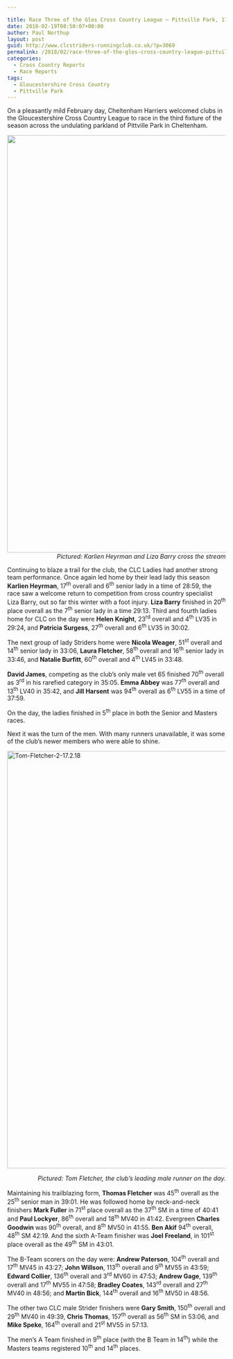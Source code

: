 ```yaml
---

title: Race Three of the Glos Cross Country League – Pittville Park, 17.2.18
date: 2018-02-19T08:50:07+00:00
author: Paul Northup
layout: post
guid: http://www.clcstriders-runningclub.co.uk/?p=3069
permalink: /2018/02/race-three-of-the-glos-cross-country-league-pittville-park-17-2-18/
categories:
  - Cross Country Reports
  - Race Reports
tags:
  - Gloucestershire Cross Country
  - Pittville Park
---
```

On a pleasantly mild February day, Cheltenham Harriers welcomed clubs in the Gloucestershire Cross Country League to race in the third fixture of the season across the undulating parkland of Pittville Park in Cheltenham.

<p style="text-align: right;">
  <a href="http://www.clcstriders-runningclub.co.uk/wplive/wp-content/uploads/2018/02/Karlien-Liza-17.2.18.jpg"><img class="size-full wp-image-3070 alignleft" src="http://www.clcstriders-runningclub.co.uk/wplive/wp-content/uploads/2018/02/Karlien-Liza-17.2.18.jpg" alt="Karlien-Liza-17.2.18" width="640" height="960" srcset="http://www.clcstriders-runningclub.co.uk/wplive/wp-content/uploads/2018/02/Karlien-Liza-17.2.18.jpg 640w, http://www.clcstriders-runningclub.co.uk/wplive/wp-content/uploads/2018/02/Karlien-Liza-17.2.18-200x300.jpg 200w" sizes="(max-width: 640px) 100vw, 640px" /></a><em>Pictured: Karlien Heyrman and Liza Barry cross the stream</em>
</p>

Continuing to blaze a trail for the club, the CLC Ladies had another strong team performance. Once again led home by their lead lady this season **Karlien Heyrman**, 17<sup>th</sup> overall and 6<sup>th</sup> senior lady in a time of 28:59, the race saw a welcome return to competition from cross country specialist Liza Barry, out so far this winter with a foot injury. **Liza Barry** finished in 20<sup>th</sup> place overall as the 7<sup>th</sup> senior lady in a time 29:13. Third and fourth ladies home for CLC on the day were **Helen Knight**, 23<sup>rd</sup> overall and 4<sup>th</sup> LV35 in 29:24, and **Patricia Surgess**, 27<sup>th</sup> overall and 6<sup>th</sup> LV35 in 30:02.

The next group of lady Striders home were **Nicola Weager**, 51<sup>st</sup> overall and 14<sup>th</sup> senior lady in 33:06, **Laura Fletcher**, 58<sup>th</sup> overall and 16<sup>th</sup> senior lady in 33:46, and **Natalie Burfitt**, 60<sup>th</sup> overall and 4<sup>th</sup> LV45 in 33:48.

**David James**, competing as the club’s only male vet 65 finished 70<sup>th</sup> overall as 3<sup>rd</sup> in his rarefied category in 35:05. **Emma Abbey** was 77<sup>th</sup> overall and 13<sup>th</sup> LV40 in 35:42, and **Jill Harsent** was 94<sup>th</sup> overall as 6<sup>th</sup> LV55 in a time of 37:59.

On the day, the ladies finished in 5<sup>th</sup> place in both the Senior and Masters races.

Next it was the turn of the men. With many runners unavailable, it was some of the club’s newer members who were able to shine.

[<img class="alignnone size-full wp-image-3071" src="http://www.clcstriders-runningclub.co.uk/wplive/wp-content/uploads/2018/02/Tom-Fletcher-2-17.2.18.jpg" alt="Tom-Fletcher-2-17.2.18" width="640" height="960" srcset="http://www.clcstriders-runningclub.co.uk/wplive/wp-content/uploads/2018/02/Tom-Fletcher-2-17.2.18.jpg 640w, http://www.clcstriders-runningclub.co.uk/wplive/wp-content/uploads/2018/02/Tom-Fletcher-2-17.2.18-200x300.jpg 200w" sizes="(max-width: 640px) 100vw, 640px" />](http://www.clcstriders-runningclub.co.uk/wplive/wp-content/uploads/2018/02/Tom-Fletcher-2-17.2.18.jpg)

<p style="text-align: right;">
  <em>Pictured: Tom Fletcher, the club’s leading male runner on the day.</em>
</p>

Maintaining his trailblazing form, **Thomas Fletcher** was 45<sup>th</sup> overall as the 25<sup>th</sup> senior man in 39:01. He was followed home by neck-and-neck finishers **Mark Fuller** in 71<sup>st</sup> place overall as the 37<sup>th</sup> SM in a time of 40:41 and **Paul Lockyer**, 86<sup>th</sup> overall and 18<sup>th</sup> MV40 in 41:42. Evergreen **Charles Goodwin** was 90<sup>th</sup> overall, and 8<sup>th</sup> MV50 in 41:55. **Ben Akif** 94<sup>th</sup> overall, 48<sup>th</sup> SM 42:19. And the sixth A-Team finisher was **Joel Freeland**, in 101<sup>st</sup> place overall as the 49<sup>th</sup> SM in 43:01.

The B-Team scorers on the day were: **Andrew Paterson**, 104<sup>th</sup> overall and 17<sup>th</sup> MV45 in 43:27; **John Willson**, 113<sup>th</sup> overall and 9<sup>th</sup> MV55 in 43:59; **Edward Collier**, 136<sup>th</sup> overall and 3<sup>rd</sup> MV60 in 47:53; **Andrew Gage**, 139<sup>th</sup> overall and 17<sup>th</sup> MV55 in 47:58; **Bradley Coates**, 143<sup>rd</sup> overall and 27<sup>th</sup> MV40 in 48:56; and **Martin Bick**, 144<sup>th</sup> overall and 16<sup>th</sup> MV50 in 48:56.

The other two CLC male Strider finishers were **Gary Smith**, 150<sup>th</sup> overall and 29<sup>th</sup> MV40 in 49:39, **Chris Thomas**, 157<sup>th</sup> overall as 56<sup>th</sup> SM in 53:06, and **Mike Speke**, 164<sup>th</sup> overall and 21<sup>st</sup> MV55 in 57:13.

The men’s A Team finished in 9<sup>th</sup> place (with the B Team in 14<sup>th</sup>) while the Masters teams registered 10<sup>th</sup> and 14<sup>th</sup> places.